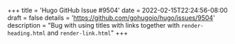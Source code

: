 +++
title = 'Hugo GitHub Issue #9504'
date = 2022-02-15T22:24:56-08:00
draft = false
details = 'https://github.com/gohugoio/hugo/issues/9504'
description = "Bug with using titles with links together with `render-heading.html` and `render-link.html`"
+++
